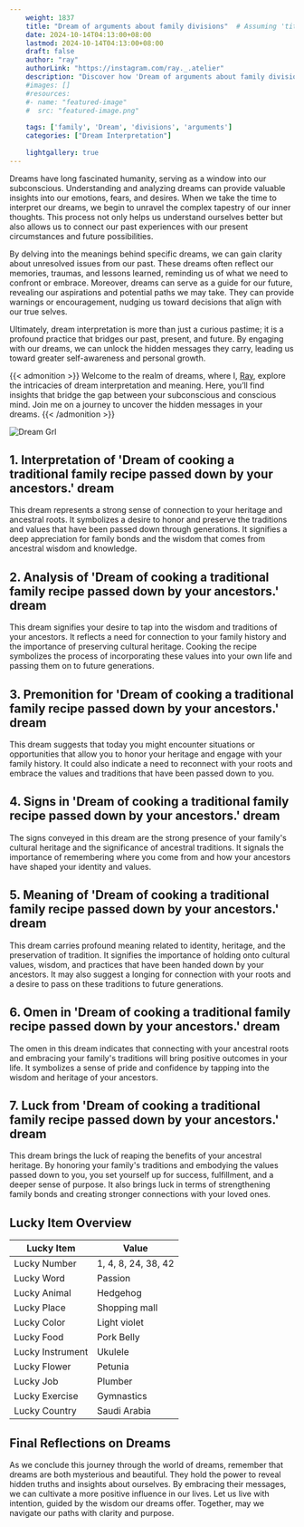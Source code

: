 ```yaml
---
    weight: 1837
    title: "Dream of arguments about family divisions"  # Assuming 'title' column exists
    date: 2024-10-14T04:13:00+08:00
    lastmod: 2024-10-14T04:13:00+08:00
    draft: false
    author: "ray"
    authorLink: "https://instagram.com/ray._.atelier"
    description: "Discover how 'Dream of arguments about family divisions' can interpret your future and uncover its significant meanings in your life."
    #images: []
    #resources:
    #- name: "featured-image"
    #  src: "featured-image.png"
    
    tags: ['family', 'Dream', 'divisions', 'arguments']
    categories: ["Dream Interpretation"]
    
    lightgallery: true
---
```

    
Dreams have long fascinated humanity, serving as a window into our subconscious. Understanding and analyzing dreams can provide valuable insights into our emotions, fears, and desires. When we take the time to interpret our dreams, we begin to unravel the complex tapestry of our inner thoughts. This process not only helps us understand ourselves better but also allows us to connect our past experiences with our present circumstances and future possibilities.

By delving into the meanings behind specific dreams, we can gain clarity about unresolved issues from our past. These dreams often reflect our memories, traumas, and lessons learned, reminding us of what we need to confront or embrace. Moreover, dreams can serve as a guide for our future, revealing our aspirations and potential paths we may take. They can provide warnings or encouragement, nudging us toward decisions that align with our true selves.

Ultimately, dream interpretation is more than just a curious pastime; it is a profound practice that bridges our past, present, and future. By engaging with our dreams, we can unlock the hidden messages they carry, leading us toward greater self-awareness and personal growth.

{{< admonition >}}
Welcome to the realm of dreams, where I, [Ray](https://instagram.com/ray._.atelier), explore the intricacies of dream interpretation and meaning. Here, you’ll find insights that bridge the gap between your subconscious and conscious mind. Join me on a journey to uncover the hidden messages in your dreams.
{{< /admonition >}}

![Dream Grl](https://cdn.pixabay.com/photo/2017/11/02/03/35/gothic-2910057_1280.jpg "Dream Grl")

## 1. Interpretation of 'Dream of cooking a traditional family recipe passed down by your ancestors.' dream
 This dream represents a strong sense of connection to your heritage and ancestral roots. It symbolizes a desire to honor and preserve the traditions and values that have been passed down through generations. It signifies a deep appreciation for family bonds and the wisdom that comes from ancestral wisdom and knowledge.

## 2. Analysis of 'Dream of cooking a traditional family recipe passed down by your ancestors.' dream
 This dream signifies your desire to tap into the wisdom and traditions of your ancestors. It reflects a need for connection to your family history and the importance of preserving cultural heritage. Cooking the recipe symbolizes the process of incorporating these values into your own life and passing them on to future generations.

## 3. Premonition for 'Dream of cooking a traditional family recipe passed down by your ancestors.' dream
 This dream suggests that today you might encounter situations or opportunities that allow you to honor your heritage and engage with your family history. It could also indicate a need to reconnect with your roots and embrace the values and traditions that have been passed down to you.

## 4. Signs in 'Dream of cooking a traditional family recipe passed down by your ancestors.' dream
 The signs conveyed in this dream are the strong presence of your family's cultural heritage and the significance of ancestral traditions. It signals the importance of remembering where you come from and how your ancestors have shaped your identity and values.

## 5. Meaning of 'Dream of cooking a traditional family recipe passed down by your ancestors.' dream
 This dream carries profound meaning related to identity, heritage, and the preservation of tradition. It signifies the importance of holding onto cultural values, wisdom, and practices that have been handed down by your ancestors. It may also suggest a longing for connection with your roots and a desire to pass on these traditions to future generations.

## 6. Omen in 'Dream of cooking a traditional family recipe passed down by your ancestors.' dream
 The omen in this dream indicates that connecting with your ancestral roots and embracing your family's traditions will bring positive outcomes in your life. It symbolizes a sense of pride and confidence by tapping into the wisdom and heritage of your ancestors.

## 7. Luck from 'Dream of cooking a traditional family recipe passed down by your ancestors.' dream
 This dream brings the luck of reaping the benefits of your ancestral heritage. By honoring your family's traditions and embodying the values passed down to you, you set yourself up for success, fulfillment, and a deeper sense of purpose. It also brings luck in terms of strengthening family bonds and creating stronger connections with your loved ones.

## Lucky Item Overview
| Lucky Item          | Value              |
|---------------|--------------------|
| Lucky Number        | 1, 4, 8, 24, 38, 42  |
| Lucky Word          | Passion |
| Lucky Animal        | Hedgehog |
| Lucky Place         | Shopping mall     |
| Lucky Color         | Light violet     |
| Lucky Food          | Pork Belly      |
| Lucky Instrument    | Ukulele |
| Lucky Flower        | Petunia    |
| Lucky Job           | Plumber       |
| Lucky Exercise      | Gymnastics  |
| Lucky Country       | Saudi Arabia    |


##  Final Reflections on Dreams

As we conclude this journey through the world of dreams, remember that dreams are both mysterious and beautiful. They hold the power to reveal hidden truths and insights about ourselves. By embracing their messages, we can cultivate a more positive influence in our lives. Let us live with intention, guided by the wisdom our dreams offer. Together, may we navigate our paths with clarity and purpose.
